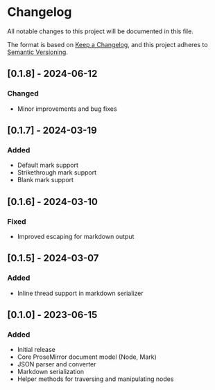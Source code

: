 # Changelog

All notable changes to this project will be documented in this file.

The format is based on [Keep a Changelog](https://keepachangelog.com/en/1.0.0/),
and this project adheres to [Semantic Versioning](https://semver.org/spec/v2.0.0.html).

## [0.1.8] - 2024-06-12

### Changed
- Minor improvements and bug fixes

## [0.1.7] - 2024-03-19

### Added
- Default mark support
- Strikethrough mark support
- Blank mark support

## [0.1.6] - 2024-03-10

### Fixed
- Improved escaping for markdown output

## [0.1.5] - 2024-03-07

### Added
- Inline thread support in markdown serializer

## [0.1.0] - 2023-06-15

### Added
- Initial release
- Core ProseMirror document model (Node, Mark)
- JSON parser and converter
- Markdown serialization
- Helper methods for traversing and manipulating nodes
